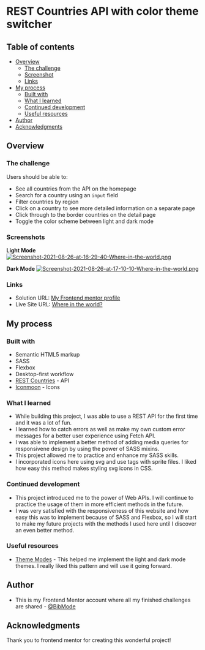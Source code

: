 # REST Countries API with color theme switcher 

## Table of contents

- [Overview](#overview)
  - [The challenge](#the-challenge)
  - [Screenshot](#screenshot)
  - [Links](#links)
- [My process](#my-process)
  - [Built with](#built-with)
  - [What I learned](#what-i-learned)
  - [Continued development](#continued-development)
  - [Useful resources](#useful-resources)
- [Author](#author)
- [Acknowledgments](#acknowledgments)

## Overview

### The challenge

Users should be able to:

- See all countries from the API on the homepage
- Search for a country using an `input` field
- Filter countries by region
- Click on a country to see more detailed information on a separate page
- Click through to the border countries on the detail page
- Toggle the color scheme between light and dark mode 

### Screenshots

**Light Mode**
[![Screenshot-2021-08-26-at-16-29-40-Where-in-the-world.png](https://i.postimg.cc/zXZ8M3D3/Screenshot-2021-08-26-at-16-29-40-Where-in-the-world.png)](https://postimg.cc/xqRwNfzS)

**Dark Mode**
[![Screenshot-2021-08-26-at-17-10-10-Where-in-the-world.png](https://i.postimg.cc/k5d8wWDs/Screenshot-2021-08-26-at-17-10-10-Where-in-the-world.png)](https://postimg.cc/G4qHm8FT)

### Links

- Solution URL: [My Frontend mentor profile](https://www.frontendmentor.io/solutions/desktopfirst-approach-with-rest-countries-scss-and-vanilla-javascript-4kWRNN1yo)
- Live Site URL: [Where in the world?](https://whereintheworld-gen.netlify.app/#)

## My process

### Built with

- Semantic HTML5 markup
- SASS
- Flexbox
- Desktop-first workflow
- [REST Countries](https://restcountries.eu/) - API
- [Iconmoon](https://iconmoon.io/) - Icons

### What I learned

- While building this project, I was able to use a REST API for the first time and it was a lot of fun. 
- I learned how to catch errors as well as make my own custom error messages for a better user experience using Fetch API. 
- I was able to implement a better method of adding media queries for responsivene design by using the power of SASS mixins. 
- This project allowed me to practice and enhance my SASS skills. 
- I incorporated icons here using svg and use tags with sprite files. I liked how easy this method makes styling svg icons in CSS.

### Continued development

- This project introduced me to the power of Web APIs. I will continue to practice the usage of them in more efficient methods in the future.
- I was very satisfied with the responsiveness of this website and how easy this was to implement because of SASS and Flexbox, so I will start to make my future projects with the methods I used here until I discover an even better method.

### Useful resources

- [Theme Modes](https://www.instagram.com/p/CSYNGPPj16R/?utm_source=ig_web_copy_link/) - This helped me implement the light and dark mode themes. I really liked this pattern and will use it going forward.

## Author

- This is my Frontend Mentor account where all my finished challenges are shared - [@BibMode](https://www.frontendmentor.io/profile/BibMode)

## Acknowledgments

Thank you to frontend mentor for creating this wonderful project!
